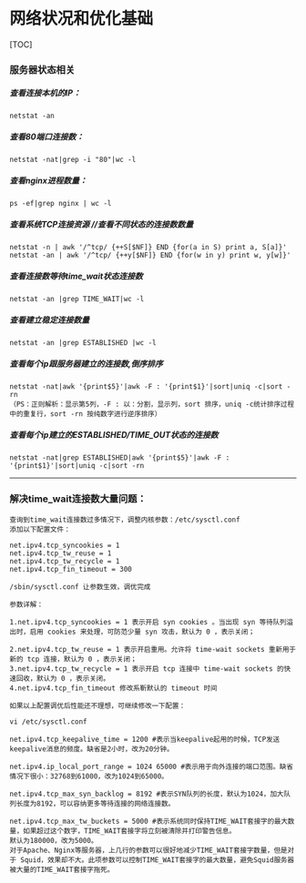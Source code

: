 # 网络状况和优化基础
[TOC]

### 服务器状态相关
##### 查看连接本机的IP：
```shell
netstat -an
```

##### 查看80端口连接数：
```shell
netstat -nat|grep -i "80"|wc -l
```

##### 查看nginx进程数量：
```shell
ps -ef|grep nginx | wc -l
```

##### 查看系统TCP连接资源  //查看不同状态的连接数数量
```shell
netstat -n | awk '/^tcp/ {++S[$NF]} END {for(a in S) print a, S[a]}'
netstat -an | awk '/^tcp/ {++y[$NF]} END {for(w in y) print w, y[w]}'
```

##### 查看连接数等待time_wait状态连接数
```shell
netstat -an |grep TIME_WAIT|wc -l
```

##### 查看建立稳定连接数量
    netstat -an |grep ESTABLISHED |wc -l

##### 查看每个ip跟服务器建立的连接数,倒序排序
```shell
netstat -nat|awk '{print$5}'|awk -F : '{print$1}'|sort|uniq -c|sort -rn
（PS：正则解析：显示第5列，-F : 以：分割，显示列，sort 排序，uniq -c统计排序过程中的重复行，sort -rn 按纯数字进行逆序排序）
```

##### 查看每个ip建立的ESTABLISHED/TIME_OUT状态的连接数
```shell
netstat -nat|grep ESTABLISHED|awk '{print$5}'|awk -F : '{print$1}'|sort|uniq -c|sort -rn
```
---



### 解决time_wait连接数大量问题：

```shell
查询到time_wait连接数过多情况下，调整内核参数：/etc/sysctl.conf
添加以下配置文件：

net.ipv4.tcp_syncookies = 1
net.ipv4.tcp_tw_reuse = 1
net.ipv4.tcp_tw_recycle = 1
net.ipv4.tcp_fin_timeout = 300
```


```shell
/sbin/sysctl.conf 让参数生效，调优完成
```

```shell
参数详解：
```

```shell
1.net.ipv4.tcp_syncookies = 1 表示开启 syn cookies 。当出现 syn 等待队列溢出时，启用 cookies 来处理，可防范少量 syn 攻击，默认为 0 ，表示关闭； 
```

```shell
2.net.ipv4.tcp_tw_reuse = 1 表示开启重用。允许将 time-wait sockets 重新用于新的 tcp 连接，默认为 0 ，表示关闭；
3.net.ipv4.tcp_tw_recycle = 1 表示开启 tcp 连接中 time-wait sockets 的快速回收，默认为 0 ，表示关闭。
4.net.ipv4.tcp_fin_timeout 修改系靳默认的 timeout 时间
```


    如果以上配置调优后性能还不理想，可继续修改一下配置：

```shell
vi /etc/sysctl.conf
```

    net.ipv4.tcp_keepalive_time = 1200 #表示当keepalive起用的时候，TCP发送keepalive消息的频度。缺省是2小时，改为20分钟。

    net.ipv4.ip_local_port_range = 1024 65000 #表示用于向外连接的端口范围。缺省情况下很小：32768到61000，改为1024到65000。

    net.ipv4.tcp_max_syn_backlog = 8192 #表示SYN队列的长度，默认为1024，加大队列长度为8192，可以容纳更多等待连接的网络连接数。

    net.ipv4.tcp_max_tw_buckets = 5000 #表示系统同时保持TIME_WAIT套接字的最大数量，如果超过这个数字，TIME_WAIT套接字将立刻被清除并打印警告信息。
    默认为180000，改为5000。
    对于Apache、Nginx等服务器，上几行的参数可以很好地减少TIME_WAIT套接字数量，但是对于 Squid，效果却不大。此项参数可以控制TIME_WAIT套接字的最大数量，避免Squid服务器被大量的TIME_WAIT套接字拖死。
